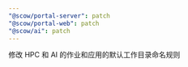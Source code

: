 ```yaml
---
"@scow/portal-server": patch
"@scow/portal-web": patch
"@scow/ai": patch
---
```


修改 HPC 和 AI 的作业和应用的默认工作目录命名规则
